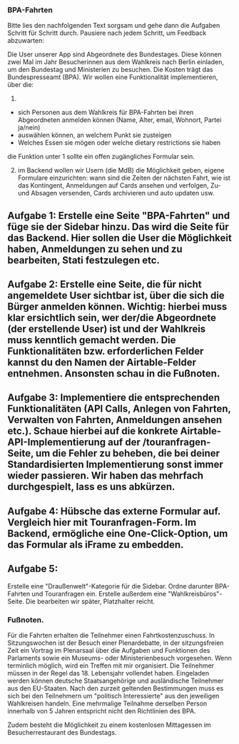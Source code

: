 ### BPA-Fahrten ###

Bitte lies den nachfolgenden Text sorgsam und gehe dann die Aufgaben Schritt für Schritt durch. Pausiere nach jedem Schritt, um Feedback abzuwarten:

Die User unserer App sind Abgeordnete des Bundestages. Diese können zwei Mal im Jahr Besucherinnen aus dem Wahlkreis nach Berlin einladen, um den Bundestag und Ministerien zu besuchen. Die Kosten trägt das Bundespresseamt (BPA). Wir wollen eine Funktionalität implementieren, über die:

1.
- sich Personen aus dem Wahlkreis für BPA-Fahrten bei ihren Abgeordneten anmelden können (Name, Alter, email, Wohnort, Partei ja/nein)
- auswählen können, an welchem Punkt sie zusteigen
- Welches Essen sie mögen oder welche dietary restrictions sie haben

die Funktion unter 1 sollte ein offen zugängliches Formular sein.

2. im Backend wollen wir Usern (die MdB) die Möglichkeit geben, eigene Formulare einzurichten: wann sind die Zeiten der nächsten Fahrt, wie ist das Kontingent, Anmeldungen auf Cards ansehen und verfolgen, Zu- und Absagen versenden, Cards archivieren und auto updaten usw.


## Aufgabe 1: Erstelle eine Seite "BPA-Fahrten" und füge sie der Sidebar hinzu. Das wird die Seite für das Backend. Hier sollen die User die Möglichkeit haben, Anmeldungen zu sehen und zu bearbeiten, Stati festzulegen etc.

## Aufgabe 2: Erstelle eine Seite, die für nicht angemeldete User sichtbar ist, über die sich die Bürger anmelden können. Wichtig: hierbei muss klar ersichtlich sein, wer der/die Abgeordnete (der erstellende User) ist und der Wahlkreis muss kenntlich gemacht werden. Die Funktionalitäten bzw. erforderlichen Felder kannst du den Namen der Airtable-Felder entnehmen. Ansonsten schau in die Fußnoten.

## Aufgabe 3: Implementiere die entsprechenden Funktionalitäten (API Calls, Anlegen von Fahrten, Verwalten von Fahrten, Anmeldungen ansehen etc.). Schaue hierbei auf die konkrete Airtable-API-Implementierung auf der /touranfragen-Seite, um die Fehler zu beheben, die bei deiner Standardisierten Implementierung sonst immer wieder passieren. Wir haben das mehrfach durchgespielt, lass es uns abkürzen.

## Aufgabe 4: Hübsche das externe Formular auf. Vergleich hier mit Touranfragen-Form. Im Backend, ermögliche eine One-Click-Option, um das Formular als iFrame zu embedden.

## Aufgabe 5:

Erstelle eine "Draußenwelt"-Kategorie für die Sidebar. Ordne darunter BPA-Fahrten und Touranfragen ein. Erstelle außerdem eine "Wahlkreisbüros"-Seite. Die bearbeiten wir später, Platzhalter reicht.

### Fußnoten.

Für die Fahrten erhalten die Teilnehmer einen Fahrtkostenzuschuss. 
In Sitzungswochen ist der Besuch einer Plenardebatte, in der sitzungsfreien Zeit ein Vortrag im Plenarsaal über die Aufgaben und Funktionen des Parlaments sowie ein Museums- oder Ministerienbesuch vorgesehen. Wenn terminlich möglich, wird ein Treffen mit mir organisiert.
Die Teilnehmer müssen in der Regel das 18. Lebensjahr vollendet haben. Eingeladen werden können deutsche Staatsangehörige und ausländische Teilnehmer aus den EU-Staaten. Nach den zurzeit geltenden Bestimmungen muss es sich bei den Teilnehmern um "politisch Interessierte" aus den jeweiligen Wahlkreisen handeln. Eine mehrmalige Teilnahme derselben Person innerhalb von 5 Jahren entspricht nicht den Richtlinien des BPA.


Zudem besteht die Möglichkeit zu einem kostenlosen Mittagessen im Besucherrestaurant des Bundestags.